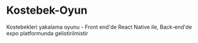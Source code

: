 # Kostebek-Oyun

Kostebekleri yakalama oyunu - Front end'de React Native ile, Back-end'de expo platformunda gelistirilmistir
